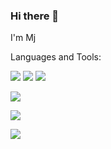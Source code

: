 ### Hi there 👋

I'm Mj


<!--
**MoonjWll/MoonjWll** is a ✨ _special_ ✨ repository because its `README.md` (this file) appears on your GitHub profile.

Here are some ideas to get you started:

- 🔭 I’m currently working on ...
- 🌱 I’m currently learning ...
- 👯 I’m looking to collaborate on ...
- 🤔 I’m looking for help with ...
- 💬 Ask me about ...
- 📫 How to reach me: ...
- 😄 Pronouns: ...
- ⚡ Fun fact: ...
-->

Languages and Tools:

<img src="https://img.shields.io/badge/Java-FFFF00?style=flat-square&logo=Java&logoColor=white" />

<img src="https://img.shields.io/badge/JavaScript-F7DF1E?style=flat-square&logo=JavaScript&logoColor=black" />

<img src="https://img.shields.io/badge/Java-007396?style=flat-square&logo=Java&logoColor=white" />

<img src="https://img.shields.io/badge/Oracle-F8000?style=flat-
square&logo=Oracle&logoColor=white"/>

<img src="https://img.shields.io/badge/Spring-6DB33F?style=flat-
square&logo=Spring&logoColor=white"/>

<img src="https://img.shields.io/badge/Python-3776AB?style=flat-
square&logo=Python&logoColor=white"/>
